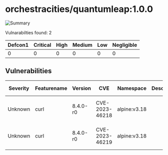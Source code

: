 # orchestracities/quantumleap:1.0.0

![Summary](https://img.shields.io/badge/Severity-Negligible-green) 

Vulnarabilties found: 2

| Defcon1 | Critical | High | Medium | Low | Negligible|
|---------|----------|------|--------|-----|-----------|
| 0|0|0|0|0|0|

## Vulnerabilities

| Severity | Featurename | Version | CVE | Namespace | Description | Link | Fixed by |
|----------|-------------|---------|-----|-----------|-------------|------|----------|
|Unknown|curl|8.4.0-r0|CVE-2023-46218|alpine:v3.18||https://cve.mitre.org/cgi-bin/cvename.cgi?name=CVE-2023-46218|8.5.0-r0|
|Unknown|curl|8.4.0-r0|CVE-2023-46219|alpine:v3.18||https://cve.mitre.org/cgi-bin/cvename.cgi?name=CVE-2023-46219|8.5.0-r0|

